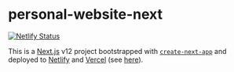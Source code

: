 # personal-website-next

[![Netlify Status](https://api.netlify.com/api/v1/badges/bf65f3e1-4055-4c79-8a57-1986f55989cd/deploy-status)](https://app.netlify.com/sites/priceless-liskov-5ad496/deploys)

This is a [Next.js](https://nextjs.org/) v12 project bootstrapped with [`create-next-app`](https://github.com/vercel/next.js/tree/canary/packages/create-next-app) and deployed to [Netlify](https://url.netlify.com/SyTBPVamO) and [Vercel](https://vercel.com/) (see [here](https://personal-website-next-lemon.vercel.app/)).
